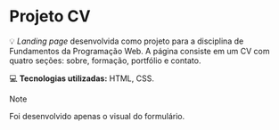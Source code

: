 # Projeto CV
:bulb: *Landing page* desenvolvida como projeto para a disciplina de Fundamentos da Programação Web. A página consiste em um CV com quatro seções: sobre, formação, portfólio e contato.

:computer: **Tecnologias utilizadas:** HTML, CSS.


> [!NOTE]
> Foi desenvolvido apenas o visual do formulário.

